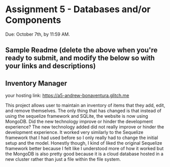 Assignment 5 - Databases and/or Components
===

Due: October 7th, by 11:59 AM.


Sample Readme (delete the above when you're ready to submit, and modify the below so with your links and descriptions)
---

## Inventory Manager

your hosting link: https://a5-andrew-bonaventura.glitch.me

This project allows user to maintain an inventory of items that they add, edit, and remove themselves. The only thing that has changed is that instead of using the sequelize framework and SQLite, the website is now using MongoDB. 
Did the new technology improve or hinder the development experience?
The new technology added did not really improve or hinder the development experience. It worked very similarly to the Sequelize framework that I had used before so I only really had to change the initial setup and the model. Honestly though, I kind of liked the original Sequelize framework better because I felt like I understood more of how it worked but the MongoDB is also pretty good because it is a cloud database hosted in a new cluster rather than just a file within the file system.
